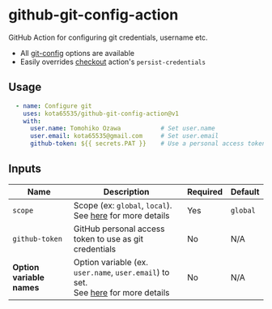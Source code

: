 # github-git-config-action

GitHub Action for configuring git credentials, username etc.

- All [git-config](https://git-scm.com/docs/git-config#_variables) options are available
- Easily overrides [checkout](https://github.com/actions/checkout) action's `persist-credentials`

## Usage

```yaml
  - name: Configure git
    uses: kota65535/github-git-config-action@v1
    with:
      user.name: Tomohiko Ozawa           # Set user.name
      user.email: kota65535@gmail.com     # Set user.email
      github-token: ${{ secrets.PAT }}    # Use a personal access token as git credentials
```

## Inputs

| Name                      | Description                                                                                                                            | Required | Default  |
|---------------------------|----------------------------------------------------------------------------------------------------------------------------------------|----------|----------|
| `scope`                   | Scope (ex: `global`, `local`).<br>See [here](https://git-scm.com/docs/git-config#SCOPES) for more details                              | Yes      | `global` |
| `github-token`            | GitHub personal access token to use as git credentials                                                                                 | No       | N/A      |
| **Option variable names** | Option variable (ex. `user.name`, `user.email`) to set.<br>See [here](https://git-scm.com/docs/git-config#_variables) for more details | No       | N/A      |
